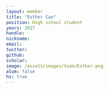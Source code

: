 ```yaml
---
layout: member
title: "Esther Cao"
position: High school student
years: 2017
handle: 
nickname: 
email:   
twitter: 
github: 
scholar: 
image: /assets/images/team/Esther.png
alum: false
hs: true
---
```

